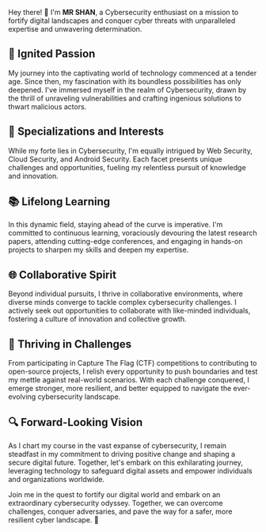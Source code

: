 Hey there! 👋 I'm **MR SHAN**, a Cybersecurity enthusiast on a mission to fortify digital landscapes and conquer cyber threats with unparalleled expertise and unwavering determination.

## 🌟 Ignited Passion

My journey into the captivating world of technology commenced at a tender age. Since then, my fascination with its boundless possibilities has only deepened. I've immersed myself in the realm of Cybersecurity, drawn by the thrill of unraveling vulnerabilities and crafting ingenious solutions to thwart malicious actors.

## 💼 Specializations and Interests

While my forte lies in Cybersecurity, I'm equally intrigued by Web Security, Cloud Security, and Android Security. Each facet presents unique challenges and opportunities, fueling my relentless pursuit of knowledge and innovation.

## 📚 Lifelong Learning

In this dynamic field, staying ahead of the curve is imperative. I'm committed to continuous learning, voraciously devouring the latest research papers, attending cutting-edge conferences, and engaging in hands-on projects to sharpen my skills and deepen my expertise.

## 🌐 Collaborative Spirit

Beyond individual pursuits, I thrive in collaborative environments, where diverse minds converge to tackle complex cybersecurity challenges. I actively seek out opportunities to collaborate with like-minded individuals, fostering a culture of innovation and collective growth.

## 🚀 Thriving in Challenges

From participating in Capture The Flag (CTF) competitions to contributing to open-source projects, I relish every opportunity to push boundaries and test my mettle against real-world scenarios. With each challenge conquered, I emerge stronger, more resilient, and better equipped to navigate the ever-evolving cybersecurity landscape.

## 🔍 Forward-Looking Vision

As I chart my course in the vast expanse of cybersecurity, I remain steadfast in my commitment to driving positive change and shaping a secure digital future. Together, let's embark on this exhilarating journey, leveraging technology to safeguard digital assets and empower individuals and organizations worldwide.

Join me in the quest to fortify our digital world and embark on an extraordinary cybersecurity odyssey. Together, we can overcome challenges, conquer adversaries, and pave the way for a safer, more resilient cyber landscape. 💪
